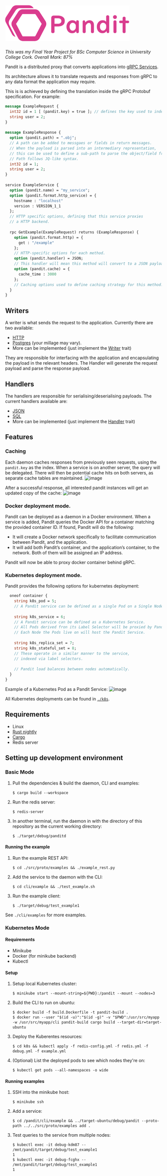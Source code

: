 # ![Pandit](./pandit400.png?raw=true)

*This was my Final Year Project for BSc Computer Science in University College Cork. Overall Mark: 87%*

Pandit is a distributed proxy that converts applications into [gRPC Services](https://grpc.io/docs/what-is-grpc/core-concepts/).

Its architecture allows it to translate requests and responses from gRPC to any data format the application may require.

This is is achieved by defining the translation inside the gRPC Protobuf specification. For example:
```proto
message ExampleRequest {
  int32 id = 1 [ (pandit.key) = true ]; // defines the key used to index the request in cache.
  string user = 2;
}

message ExampleResponse {
  option (pandit.path) = ".obj"; 
  // A path can be added to messgaes or fields in return messages. 
  // When the payload is parsed into an intermediary representation, 
  // this can be used to define a sub-path to parse the object/field from.
  // Path follows JQ-like syntax.
  int32 id = 1;
  string user = 2;
}

service ExampleService {
  option (pandit.name) = "my_service";
  option (pandit.format.http_service) = {
    hostname : "localhost"
    version : VERSION_1_1
  };
  // HTTP specific options, defining that this service proxies 
  // a HTTP backend.

  rpc GetExample(ExampleRequest) returns (ExampleResponse) {
    option (pandit.format.http) = {
      get : "/example" 
    };
    // HTTP-specific options for each method.
    option (pandit.handler) = JSON; 
    // This handler will mean this method will convert to a JSON payload.
    option (pandit.cache) = {
      cache_time : 3000
    };
    // Caching options used to define caching strategy for this method.
  }
}
```
## Writers
A writer is what sends the request to the application. Currently there are two available:
- [HTTP](./src/proto/format/http.proto)
- [Postgres](./src/proto/format/postgres.proto) (your millage may vary).
- More can be implemented (just implement the [Writer](https://github.com/ericm/pandit/blob/1e486ae3f78981b42e9770e6d5d1aefea626efaf/src/services/mod.rs#L735) trait)

They are responsible for interfacing with the application and encapsulating the payload in the relevant headers.
The Handler will generate the request payload and parse the response payload.

## Handlers
The handlers are responsible for serialising/deserialising payloads.
The current handlers available are: 
- [JSON](./src/handlers/json.rs)
- [SQL](./src/handlers/sql.rs)
- More can be implemented (just implement the [Handler](https://github.com/ericm/pandit/blob/1e486ae3f78981b42e9770e6d5d1aefea626efaf/src/services/mod.rs#L87) trait)

## Features
### Caching
Each daemon caches responses from previously seen requests, using the `pandit.key` as the index.
When a service is on another server, the query will be delegated. 
There will then be potential cache hits on both servers, as separate cache tables are maintained.
![image](https://user-images.githubusercontent.com/29894839/165186910-9893e7d4-c5d8-4a47-945d-5f35a904e356.png)

After a successful response, all interested pandit instances will get an updated copy of the cache:
![image](https://user-images.githubusercontent.com/29894839/165186785-bbb1b35d-c504-4832-9eaf-844ec67d398a.png)


### Docker deployment mode.
Pandit can be deployed as a daemon in a Docker environment.
When a service is added, Pandit queries the Docker API for a container
matching the provided container ID. If found, Pandit will do the following:
- It will create a Docker network specifically to facilitate communication
between Pandit, and the application.
- It will add both Pandit’s container, and the application’s container, to
the network. Both of them will be assigned an IP address.

Pandit will now be able to proxy docker container behind gRPC.

### Kubernetes deployment mode.
Pandit provides the following options for kubernetes deployment:
```proto
  oneof container {
    string k8s_pod = 5; 
    // A Pandit service can be defined as a single Pod on a Single Node.
    
    string k8s_service = 6; 
    // A Pandit service can be defined as a Kubernetes Service.
    // All Pods derived fron its Label Selector will be proxied by Pandit.
    // Each Node the Pods live on will host the Pandit Service.
    
    string k8s_replica_set = 7;
    string k8s_stateful_set = 8;
    // These operate in a similar manner to the service,
    // indexed via label selectors.
    
    // Pandit load balances between nodes automatically.
  }
}
```

Example of a Kubernetes Pod as a Pandit Service:
![image](https://user-images.githubusercontent.com/29894839/165187879-5439aaab-280d-4c63-a309-056b283eece1.png)

All Kubernetes deployments can be found in [`./k8s`](./k8s).

## Requirements
- Linux
- [Rust nightly](https://www.oreilly.com/library/view/rust-programming-by/9781788390637/e07dc768-de29-482e-804b-0274b4bef418.xhtml)
- [Cargo](https://doc.rust-lang.org/cargo/getting-started/installation.html)
- Redis server

## Setting up development environment
### Basic Mode

1. Pull the dependencies & build the daemon, CLI and examples:
    ```
    $ cargo build --workspace
    ```

1. Run the redis server:
    ```
    $ redis-server
    ```

1. In another terminal, run the daemon in with the directory of this repository as the current working directory:
    ```
    $ ./target/debug/panditd
    ```
#### Running the example 
1. Run the example REST API:
    ```
    $ cd ./src/proto/examples && ./example_rest.py
    ```

1. Add the service to the daemon with the CLI:
    ```
    $ cd cli/example && ./test_example.sh 
    ```

1. Run the example client: 
    ```
    $ ./target/debug/test_example1 
    ```

See `./cli/examples` for more examples.

### Kubernetes Mode
#### Requirements
- Minikube
- Docker (for minikube backend)
- Kubectl

#### Setup

1. Setup local Kubernetes cluster:
    ```
    $ minikube start --mount-string=${PWD}:/pandit --mount --nodes=3
    ```

1. Build the CLI to run on ubuntu:
    ```
    $ docker build -f build.Dockerfile -t pandit-build .
    $ docker run --user "$(id -u)":"$(id -g)" -v "$PWD":/usr/src/myapp -w /usr/src/myapp/cli pandit-build cargo build --target-dir=target-ubuntu
    ```

1. Deploy the Kuberentes resources:
    ```
    $ cd k8s && kubectl apply -f redis-config.yml -f redis.yml -f debug.yml -f example.yml
    ```

1. (Optional) List the deployed pods to see which nodes they're on:
    ```
    $ kubectl get pods --all-namespaces -o wide 
    ```

#### Running examples

1. SSH into the minikube host:
    ```
    $ minikube ssh 
    ```

1. Add a service:
    ```
    $ cd /pandit/cli/example && ../target-ubuntu/debug/pandit --proto-path ../../src/proto/examples add . 
    ```

1. Test queries to the service from multiple nodes:
    ```
    $ kubectl exec -it debug-kdm87 -- /mnt/pandit/target/debug/test_example1
    1
    $ kubectl exec -it debug-fcghx -- /mnt/pandit/target/debug/test_example1
    1
    ```

